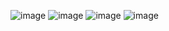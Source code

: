 ![image](https://github.com/user-attachments/assets/7e76c1ac-2837-4d08-bf2f-0ecdafe1c672)
![image](https://github.com/user-attachments/assets/7e4bd4d8-75bd-4063-82c1-e91e033f368c)
![image](https://github.com/user-attachments/assets/6436dbe6-5c22-4cd5-b048-edcbfd8b8794)
![image](https://github.com/user-attachments/assets/bec50d24-cbc7-436f-b17d-f1ea3be9afda)
